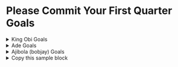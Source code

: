 # Please Commit Your First Quarter Goals

<details>
  <summary> King Obi Goals </summary>

  ---
  1. [Python Crash Course by Eric Matthes](https://www.amazon.com/Python-Crash-Course-2nd-Edition/dp/1593279280)
  - Why this book? It’s beginner-friendly and focuses on foundational programming skills in Python.
  - Project: Build a Movie Recommendation Tracker:
    - Use Python to store movie titles, genres, and ratings in a dictionary.
    - Allow users to input their favorite genres and output recommended movies from your list.

  2. [Automate the Boring Stuff with Python by Al Sweigart](https://automatetheboringstuff.com/)
  - Why this book? It introduces real-world problem-solving with Python.
  - Project: Create a Netflix Watch History Analyzer:
    - Scrape or analyze a CSV file containing movie-watching history.
    - Summarize stats like total watch time, favorite genres, and the number of movies watched per month.

</details>


<details>
  <summary> Ade Goals </summary>

---
Jan
- Python Advanced Data Structures  ✅
- Github Actions with terraform deployment ✅
- Apache Kafka (In-progress)
- Databricks Secrets scope

Feb
- Complete ETL Project end to end
- AWS Lambda - step functions
- AWS EMR from scratch

Mar (Visualization Month)

- AWS QuickSight
- PowerBI
- Tableau

</details>

<details>

  <summary> Ajibola (bobjay) Goals </summary>
  
---
Certified Kubernetes Administrator

Jan 

- Introduction
- Core Concepts
- Scheduling
- Logging & Monitoring
- App Lifecycle Management

Feb

- Cluster Maintenance
- Security
- Storage

March

- Networking
- Design and Install a Kubernetes Cluster
- Install "Kubernetes the Kubeadm Way"
- Troubleshooting
- Mock Exams
- CKA Certification Exam

</details>

<details>

  <summary> Copy this sample block </summary>
  
---

  <p> 
  Duplicate this sample block from details tag opening to details tag closing <br>
  Add your name in the summary <br>
  Add your goals in the body <br>
  </p>



Q1
- Goal A
- Goal B
- Goal C

</details>
